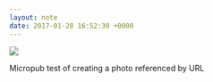 ```yaml
---
layout: note
date: 2017-01-28 16:52:30 +0000
---
```


![](https://lildude.github.io//media/sunset.jpg)

Micropub test of creating a photo referenced by URL